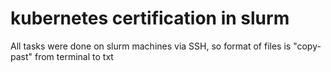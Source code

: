 # kubernetes certification in slurm

All tasks were done on slurm machines via SSH, so format of files is "copy-past" from terminal to txt
